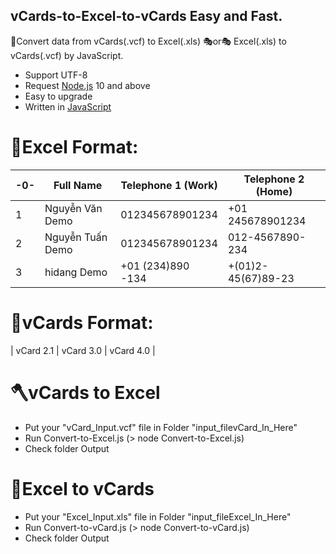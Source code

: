 ## vCards-to-Excel-to-vCards Easy and Fast.

🎈Convert data from vCards(.vcf) to Excel(.xls) 🎭or🎭 Excel(.xls) to vCards(.vcf) by JavaScript.
* Support UTF-8
* Request [Node.js](https://nodejs.org/en/about/releases/) 10 and above
* Easy to upgrade
* Written in [JavaScript](https://www.javascript.com/)
# 📕Excel Format:

|-0-| Full Name        | Telephone 1 (Work) | Telephone 2 (Home) |
|--| ---------------- | ------------------ | ------------------ |
|1| Nguyễn Văn Demo  | 012345678901234    | +01 245678901234   |
|2| Nguyễn Tuấn Demo | 012345678901234    | 012-4567890-234    |
|3| hidang Demo | +01 (234)890 -134    | +(01)2-45(67)89-23    |
# 📙vCards Format:

| vCard 2.1 | vCard 3.0 | vCard 4.0 |

# 🪓vCards to Excel

- Put your "vCard_Input.vcf" file in Folder "input_filevCard_In_Here"
- Run Convert-to-Excel.js (> node Convert-to-Excel.js)
- Check folder Output

# 🔨Excel to vCards

- Put your "Excel_Input.xls" file in Folder "input_fileExcel_In_Here"
- Run Convert-to-vCard.js (> node Convert-to-vCard.js)
- Check folder Output
